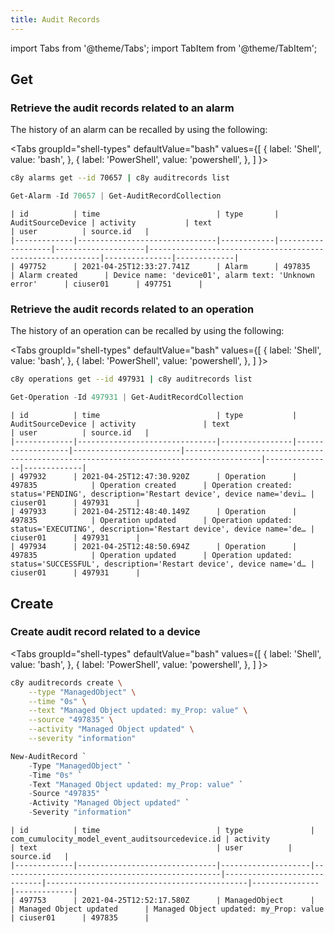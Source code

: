 ```yaml
---
title: Audit Records
---
```


import Tabs from '@theme/Tabs';
import TabItem from '@theme/TabItem';

## Get

### Retrieve the audit records related to an alarm

The history of an alarm can be recalled by using the following: 

<Tabs
  groupId="shell-types"
  defaultValue="bash"
  values={[
    { label: 'Shell', value: 'bash', },
    { label: 'PowerShell', value: 'powershell', },
  ]
}>
<TabItem value="bash">

```bash
c8y alarms get --id 70657 | c8y auditrecords list
```

</TabItem>
<TabItem value="powershell">

```powershell
Get-Alarm -Id 70657 | Get-AuditRecordCollection
```

</TabItem>
</Tabs>

```plaintext title="Output"
| id          | time                          | type       | AuditSourceDevice | activity           | text                                                      | user          | source.id   |
|-------------|-------------------------------|------------|-------------------|--------------------|-----------------------------------------------------------|---------------|-------------|
| 497752      | 2021-04-25T12:33:27.741Z      | Alarm      | 497835            | Alarm created      | Device name: 'device01', alarm text: 'Unknown error'      | ciuser01      | 497751      |
```

### Retrieve the audit records related to an operation

The history of an operation can be recalled by using the following:

<Tabs
  groupId="shell-types"
  defaultValue="bash"
  values={[
    { label: 'Shell', value: 'bash', },
    { label: 'PowerShell', value: 'powershell', },
  ]
}>
<TabItem value="bash">

```bash
c8y operations get --id 497931 | c8y auditrecords list
```

</TabItem>
<TabItem value="powershell">

```powershell
Get-Operation -Id 497931 | Get-AuditRecordCollection
```

</TabItem>
</Tabs>

```plaintext title="Output"
| id          | time                          | type           | AuditSourceDevice | activity               | text                                                                                  | user          | source.id   |
|-------------|-------------------------------|----------------|-------------------|------------------------|---------------------------------------------------------------------------------------|---------------|-------------|
| 497932      | 2021-04-25T12:47:30.920Z      | Operation      | 497835            | Operation created      | Operation created: status='PENDING', description='Restart device', device name='devi… | ciuser01      | 497931      |
| 497933      | 2021-04-25T12:48:40.149Z      | Operation      | 497835            | Operation updated      | Operation updated: status='EXECUTING', description='Restart device', device name='de… | ciuser01      | 497931      |
| 497934      | 2021-04-25T12:48:50.694Z      | Operation      | 497835            | Operation updated      | Operation updated: status='SUCCESSFUL', description='Restart device', device name='d… | ciuser01      | 497931      |
```


## Create

### Create audit record related to a device

<Tabs
  groupId="shell-types"
  defaultValue="bash"
  values={[
    { label: 'Shell', value: 'bash', },
    { label: 'PowerShell', value: 'powershell', },
  ]
}>
<TabItem value="bash">

```bash
c8y auditrecords create \
    --type "ManagedObject" \
    --time "0s" \
    --text "Managed Object updated: my_Prop: value" \
    --source "497835" \
    --activity "Managed Object updated" \
    --severity "information"
```

</TabItem>
<TabItem value="powershell">

```powershell
New-AuditRecord `
    -Type "ManagedObject" `
    -Time "0s" `
    -Text "Managed Object updated: my_Prop: value" `
    -Source "497835" `
    -Activity "Managed Object updated" `
    -Severity "information"
```

</TabItem>
</Tabs>


```plaintext title="Output"
| id          | time                          | type               | com_cumulocity_model_event_auditsourcedevice.id | activity                    | text                                        | user          | source.id   |
|-------------|-------------------------------|--------------------|-------------------------------------------------|-----------------------------|---------------------------------------------|---------------|-------------|
| 497753      | 2021-04-25T12:52:17.580Z      | ManagedObject      |                                                 | Managed Object updated      | Managed Object updated: my_Prop: value      | ciuser01      | 497835      |
```
